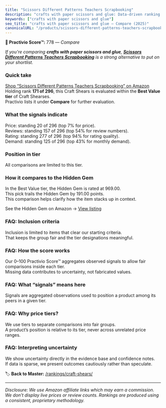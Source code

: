 ```yaml
---
title: "Scissors Different Patterns Teachers Scrapbooking"
description: "crafts with paper scissors and glue: Data-driven ranking using the Practivio Score™. Positioned by quality, value, demand, findability, momentum."
keywords: ["crafts with paper scissors and glue"]
seo_title: "crafts with paper scissors and glue — Compare (2025)"
canonicalURL: "/products/scissors-different-patterns-teachers-scrapbooking-B087P45XPN/"
---
```


**🛒 Practivio Score™:** 778 — _Compare_


*If you're comparing **crafts with paper scissors and glue**, **[Scissors Different Patterns Teachers Scrapbooking](https://www.amazon.com/dp/B087P45XPN?tag=practivio-20)** is a strong alternative to put on your shortlist.*
### Quick take
[Shop “Scissors Different Patterns Teachers Scrapbooking” on Amazon](https://www.amazon.com/dp/B087P45XPN?tag=practivio-20)
Holding rank **171 of 296**, this Craft Shears is evaluated within the **Best Value tier** of Craft Shearses.  
Practivio lists it under **Compare** for further evaluation.

### What the signals indicate
Price: standing 20 of 296 (top 7% for price).  
Reviews: standing 157 of 296 (top 54% for review numbers).  
Rating: standing 277 of 296 (top 94% for rating quality).  
Demand: standing 125 of 296 (top 43% for monthly demand).

### Position in tier
All comparisons are limited to this tier.

### How it compares to the Hidden Gem
In the Best Value tier, the Hidden Gem is rated at 969.00.  
This pick trails the Hidden Gem by 191.00 points.  
This comparison helps clarify how the item stacks up in context.  

See the Hidden Gem on Amazon → [View listing](https://www.amazon.com/dp/B07TT1SFYL?tag=practivio-20)

### FAQ: Inclusion criteria
Inclusion is limited to items that clear our starting criteria.  
That keeps the group fair and the tier designations meaningful.

### FAQ: How the score works
Our 0–100 Practivio Score™ aggregates observed signals to allow fair comparisons inside each tier.  
Missing data contributes to uncertainty, not fabricated values.

### FAQ: What “signals” means here
Signals are aggregated observations used to position a product among its peers in a given tier.

### FAQ: Why price tiers?
We use tiers to separate comparisons into fair groups.  
A product’s position is relative to its tier, never across unrelated price ranges.

### FAQ: Interpreting uncertainty
We show uncertainty directly in the evidence base and confidence notes.  
If data is sparse, we present outcomes cautiously rather than speculate.

<!-- Missing template for Compare/CompareWithinPriceClass -->


🏷️ **Back to Master:** [/rankings/craft-shears/](/rankings/craft-shears/)

---
_Disclosure: We use Amazon affiliate links which may earn a commission. We don’t display live prices or review counts. Rankings are produced using a consistent, proprietary methodology._
